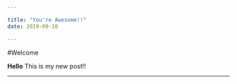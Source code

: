 ```yaml
---

title: "You're Awesome!!"
date: 2019-09-10

---
```


#Welcome

**Hello** This is my new post!!

---
